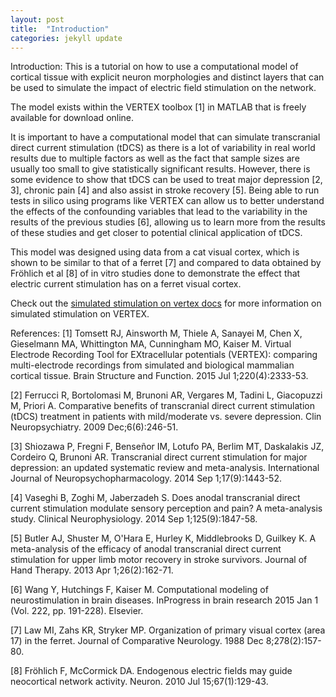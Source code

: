 ```yaml
---
layout: post
title:  "Introduction"
categories: jekyll update
---
```

Introduction: 
This is a tutorial on how to use a computational model of cortical tissue with explicit neuron morphologies and distinct layers that can be used to simulate the impact of electric field stimulation on the network. 

The model exists within the VERTEX toolbox [1] in MATLAB that is freely available for download online. 

It is important to have a computational model that can simulate transcranial direct current stimulation (tDCS) as there is a lot of variability in real world results due to multiple factors as well as the fact that sample sizes are usually too small to give statistically significant results. However, there is some evidence to show that tDCS can be used to treat major depression [2, 3], chronic pain [4] and also assist in stroke recovery [5]. Being able to run tests in silico using programs like VERTEX can allow us to better understand the effects of the confounding variables that lead to the variability in the results of the previous studies [6], allowing us to learn more from the results of these studies and get closer to potential clinical application of tDCS. 

 This model was designed using data from a cat visual cortex, which is shown to be similar to that of a ferret [7] and compared to data obtained by Fröhlich et al [8] of in vitro studies done to demonstrate the effect that electric current stimulation has on a ferret visual cortex. 


Check out the [simulated stimulation on vertex docs][simulated stimulation on vertex-docs] for more information on simulated stimulation on VERTEX. 

[simulated stimulation on vertex-docs]: https://arxiv.org/abs/2001.10414

References:
[1] Tomsett RJ, Ainsworth M, Thiele A, Sanayei M, Chen X, Gieselmann MA, Whittington MA, Cunningham MO, Kaiser M. Virtual Electrode Recording Tool for EXtracellular potentials (VERTEX): comparing multi-electrode recordings from simulated and biological mammalian cortical tissue. Brain Structure and Function. 2015 Jul 1;220(4):2333-53.

[2] Ferrucci R, Bortolomasi M, Brunoni AR, Vergares M, Tadini L, Giacopuzzi M, Priori A. Comparative benefits of transcranial direct current stimulation (tDCS) treatment in patients with mild/moderate vs. severe depression. Clin Neuropsychiatry. 2009 Dec;6(6):246-51.

[3] Shiozawa P, Fregni F, Benseñor IM, Lotufo PA, Berlim MT, Daskalakis JZ, Cordeiro Q, Brunoni AR. Transcranial direct current stimulation for major depression: an updated systematic review and meta-analysis. International Journal of Neuropsychopharmacology. 2014 Sep 1;17(9):1443-52.

[4] Vaseghi B, Zoghi M, Jaberzadeh S. Does anodal transcranial direct current stimulation modulate sensory perception and pain? A meta-analysis study. Clinical Neurophysiology. 2014 Sep 1;125(9):1847-58.

[5] Butler AJ, Shuster M, O'Hara E, Hurley K, Middlebrooks D, Guilkey K. A meta-analysis of the efficacy of anodal transcranial direct current stimulation for upper limb motor recovery in stroke survivors. Journal of Hand Therapy. 2013 Apr 1;26(2):162-71.

[6] Wang Y, Hutchings F, Kaiser M. Computational modeling of neurostimulation in brain diseases. InProgress in brain research 2015 Jan 1 (Vol. 222, pp. 191-228). Elsevier.

[7] Law MI, Zahs KR, Stryker MP. Organization of primary visual cortex (area 17) in the ferret. Journal of Comparative Neurology. 1988 Dec 8;278(2):157-80.

[8] Fröhlich F, McCormick DA. Endogenous electric fields may guide neocortical network activity. Neuron. 2010 Jul 15;67(1):129-43.